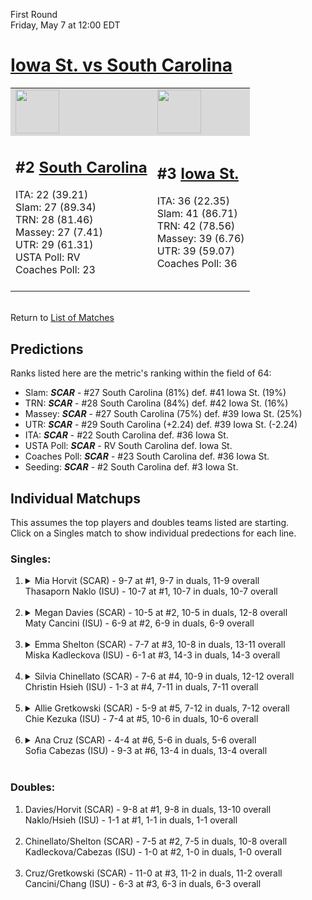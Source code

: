 First Round  
Friday, May 7 at 12:00 EDT
# [Iowa St. vs South Carolina](https://www.ncaa.com/game/5833669) 

<table>  
<tr style="background-color: #d9d9d9 !important"><td><a href="#"><img src="https://www.ncaa.com/sites/default/files/images/logos/schools/s/south-carolina.70.png" width="70" height="70" /></a></td><td><a href="#"><img src="https://www.ncaa.com/sites/default/files/images/logos/schools/i/iowa-st.70.png" width="70" height="70" /></a></td></tr>
<tr><td>  

<h2>#2 <a href="#">South Carolina</a></h2>  
ITA: 22 (39.21)<br>  
Slam: 27 (89.34)<br>  
TRN: 28 (81.46)<br>  
Massey: 27 (7.41)<br>  
UTR: 29 (61.31)<br>  
USTA Poll: RV<br>  
Coaches Poll: 23<br>  
<br>  

</td><td>  

<h2>#3 <a href="#">Iowa St.</a></h2>  
ITA: 36 (22.35)<br>  
Slam: 41 (86.71)<br>  
TRN: 42 (78.56)<br>  
Massey: 39 (6.76)<br>  
UTR: 39 (59.07)<br>  
Coaches Poll: 36<br>  
<br>  

</td></tr></table>  


<br>Return to [List of Matches](../index.md)  

## Predictions  

Ranks listed here are the metric's ranking within the field of 64:  
- Slam: ***SCAR*** - #27 South Carolina (81%) def. #41 Iowa St. (19%)  
- TRN: ***SCAR*** - #28 South Carolina (84%) def. #42 Iowa St. (16%)  
- Massey: ***SCAR*** - #27 South Carolina (75%) def. #39 Iowa St. (25%)  
- UTR: ***SCAR*** - #29 South Carolina (+2.24) def. #39 Iowa St. (-2.24)  
- ITA: ***SCAR*** - #22 South Carolina def. #36 Iowa St.  
- USTA Poll: ***SCAR*** - RV South Carolina def. Iowa St.  
- Coaches Poll: ***SCAR*** - #23 South Carolina def. #36 Iowa St.  
- Seeding: ***SCAR*** - #2 South Carolina def. #3 Iowa St.  

## Individual Matchups  
This assumes the top players and doubles teams listed are starting.  
Click on a Singles match to show individual predections for each line.  
### Singles:  

<ol>
<li><details>
<summary markdown="span">Mia Horvit (SCAR) - 9-7 at #1, 9-7 in duals, 11-9 overall<br>Thasaporn Naklo (ISU) - 10-7 at #1, 10-7 in duals, 10-7 overall<br>&nbsp;</summary>
<h4>Predictions</h4><ul>
<li>Slam: <b><i>VT</i></b> - #30 Virginia Tech (56%) def. #35 Texas Tech (44%)</li>  
</ul></details></li>
<li><details>
<summary markdown="span">Megan Davies (SCAR) - 10-5 at #2, 10-5 in duals, 12-8 overall<br>Maty Cancini (ISU) - 6-9 at #2, 6-9 in duals, 6-9 overall<br>&nbsp;</summary>
<h4>Predictions</h4><ul>
<li>Slam: <b><i>VT</i></b> - #30 Virginia Tech (56%) def. #35 Texas Tech (44%)</li>  
</ul></details></li>
<li><details>
<summary markdown="span">Emma Shelton (SCAR) - 7-7 at #3, 10-8 in duals, 13-11 overall<br>Miska Kadleckova (ISU) - 6-1 at #3, 14-3 in duals, 14-3 overall<br>&nbsp;</summary>
<h4>Predictions</h4><ul>
<li>Slam: <b><i>VT</i></b> - #30 Virginia Tech (56%) def. #35 Texas Tech (44%)</li>  
</ul></details></li>
<li><details>
<summary markdown="span">Silvia Chinellato (SCAR) - 7-6 at #4, 10-9 in duals, 12-12 overall<br>Christin Hsieh (ISU) - 1-3 at #4, 7-11 in duals, 7-11 overall<br>&nbsp;</summary>
<h4>Predictions</h4><ul>
<li>Slam: <b><i>VT</i></b> - #30 Virginia Tech (56%) def. #35 Texas Tech (44%)</li>  
</ul></details></li>
<li><details>
<summary markdown="span">Allie Gretkowski (SCAR) - 5-9 at #5, 7-12 in duals, 7-12 overall<br>Chie Kezuka (ISU) - 7-4 at #5, 10-6 in duals, 10-6 overall<br>&nbsp;</summary>
<h4>Predictions</h4><ul>
<li>Slam: <b><i>VT</i></b> - #30 Virginia Tech (56%) def. #35 Texas Tech (44%)</li>  
</ul></details></li>
<li><details>
<summary markdown="span">Ana Cruz (SCAR) - 4-4 at #6, 5-6 in duals, 5-6 overall<br>Sofia Cabezas (ISU) - 9-3 at #6, 13-4 in duals, 13-4 overall<br>&nbsp;</summary>
<h4>Predictions</h4><ul>
<li>Slam: <b><i>VT</i></b> - #30 Virginia Tech (56%) def. #35 Texas Tech (44%)</li>  
</ul></details></li>
</ol>

### Doubles:  

<ol>
<li>Davies/Horvit (SCAR) - 9-8 at #1, 9-8 in duals, 13-10 overall<br>Naklo/Hsieh (ISU) - 1-1 at #1, 1-1 in duals, 1-1 overall<br>&nbsp;</li>
<li>Chinellato/Shelton (SCAR) - 7-5 at #2, 7-5 in duals, 10-8 overall<br>Kadleckova/Cabezas (ISU) - 1-0 at #2, 1-0 in duals, 1-0 overall<br>&nbsp;</li>
<li>Cruz/Gretkowski (SCAR) - 11-0 at #3, 11-2 in duals, 11-2 overall<br>Cancini/Chang (ISU) - 6-3 at #3, 6-3 in duals, 6-3 overall<br>&nbsp;</li>
</ol>